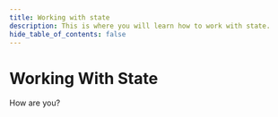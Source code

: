 ```yaml
---
title: Working with state
description: This is where you will learn how to work with state.
hide_table_of_contents: false
---
```


# Working With State

How are you?
